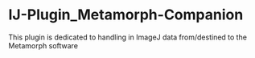 # IJ-Plugin_Metamorph-Companion
This plugin is dedicated to handling in ImageJ data from/destined to the Metamorph software
